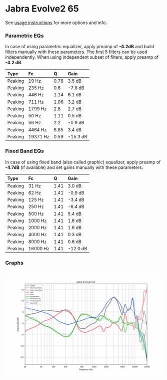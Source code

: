 # Jabra Evolve2 65
See [usage instructions](https://github.com/jaakkopasanen/AutoEq#usage) for more options and info.

### Parametric EQs
In case of using parametric equalizer, apply preamp of **-4.2dB** and build filters manually
with these parameters. The first 5 filters can be used independently.
When using independent subset of filters, apply preamp of **-4.2 dB**.

| Type    | Fc       |    Q | Gain     |
|:--------|:---------|:-----|:---------|
| Peaking | 19 Hz    | 0.78 | 3.5 dB   |
| Peaking | 235 Hz   | 0.6  | -7.8 dB  |
| Peaking | 446 Hz   | 1.14 | 6.1 dB   |
| Peaking | 711 Hz   | 1.06 | 3.2 dB   |
| Peaking | 1799 Hz  | 2.8  | 2.7 dB   |
| Peaking | 50 Hz    | 1.11 | 0.5 dB   |
| Peaking | 56 Hz    | 2.2  | -0.9 dB  |
| Peaking | 4464 Hz  | 6.85 | 3.4 dB   |
| Peaking | 19371 Hz | 0.59 | -15.3 dB |

### Fixed Band EQs
In case of using fixed band (also called graphic) equalizer, apply preamp of **-4.7dB**
(if available) and set gains manually with these parameters.

| Type    | Fc       |    Q | Gain     |
|:--------|:---------|:-----|:---------|
| Peaking | 31 Hz    | 1.41 | 3.0 dB   |
| Peaking | 62 Hz    | 1.41 | -0.9 dB  |
| Peaking | 125 Hz   | 1.41 | -3.4 dB  |
| Peaking | 250 Hz   | 1.41 | -6.4 dB  |
| Peaking | 500 Hz   | 1.41 | 5.4 dB   |
| Peaking | 1000 Hz  | 1.41 | 1.6 dB   |
| Peaking | 2000 Hz  | 1.41 | 1.6 dB   |
| Peaking | 4000 Hz  | 1.41 | 0.3 dB   |
| Peaking | 8000 Hz  | 1.41 | 0.6 dB   |
| Peaking | 16000 Hz | 1.41 | -12.0 dB |

### Graphs
![](./Jabra%20Evolve2%2065.png)